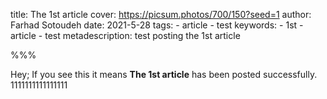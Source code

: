 
title: The 1st article
cover: https://picsum.photos/700/150?seed=1
author: Farhad Sotoudeh
date: 2021-5-28
tags:
    - article
    - test
keywords:
    - 1st
    - article
    - test
metadescription: test posting the 1st article

%%%

Hey; If you see this it means **The 1st article** has been posted successfully.
1111111111111111